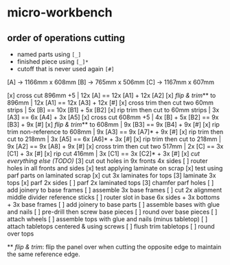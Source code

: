 # micro-workbench

## order of operations cutting

- named parts using `[_]` 
- finished piece using `[_]*`
- cutoff that is never used again `[#]`

[A] -> 1166mm x 608mm
[B] ->  765mm x 506mm
[C] -> 1167mm x 607mm

[x] cross cut 896mm +5                  | 12x [A]          == 12x [A1] + 12x [A2]
[x] _flip & trim_** to 896mm            | 12x [A1]         == 12x [A3] + 12x [#]
[x] cross trim then cut two 60mm strips | 5x [B]           == 10x [B1] + 5x [B2]
[x] rip trim then cut to 60mm strips    | 3x [A3]          ==  6x [A4]  + 3x [A5]
[x] cross cut 608mm +5                  | 4x [B] + 5x [B2] ==  9x [B3]  + 9x [#]
[x] _flip & trim_** to 608mm            | 9x [B3]          ==  9x [B4]  + 9x [#]
[x] rip trim non-reference to 608mm     | 9x [A3]          ==  9x [A7]* + 9x [#]
[x] rip trim then cut to 218mm          | 3x [A5]          ==  6x [A6]* + 3x [#]
[x] rip trim then cut to 218mm          | 9x [A2]          ==  9x [A8]  + 9x [#] 
[x] cross trim then cut two 517mm       | 2x [C]           ==  3x [C1]  + 3x [#]
[x] rip cut 416mm                       | 3x [C1]          ==  3x [C2]* + 3x [#]
[x] _cut everything else (TODO)_
[3] cut out holes in 9x fronts 4x sides
[ ] router holes in all fronts and sides
[x] test applying laminate on scrap
[x] test using parf parts on laminated scrap
[x] cut 3x laminates for tops
[3] laminate 3x tops
[x] parf 2x sides
[ ] parf 2x laminated tops
[3] chamfer parf holes
[ ] add joinery to base frames
[ ] assemble 3x base frames
[ ] cut 2x alignment middle divider reference sticks
[ ] router slot in base 6x sides + 3x bottoms + 3x base frames
[ ] add joinery to base parts
[ ] assemble bases with glue and nails
[ ] pre-drill then screw base pieces
[ ] round over base pieces
[ ] attach wheels
[ ] assemble tops with glue and nails (minus tabletop)
[ ] attach tabletops centered & using screws
[ ] flush trim tabletops
[ ] round over tops


** _flip & trim_: flip the panel over when cutting the opposite edge to maintain the same reference edge.